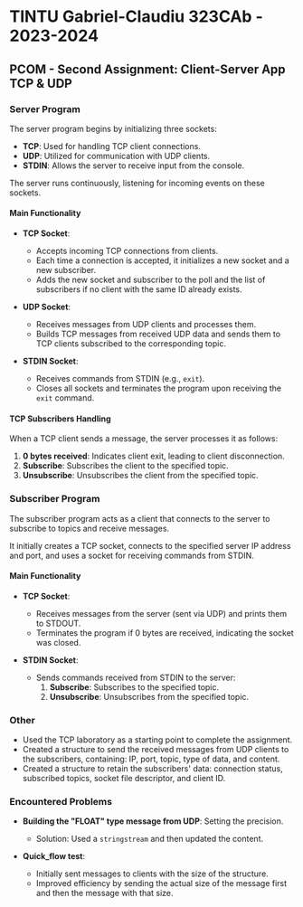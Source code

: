 # TINTU Gabriel-Claudiu 323CAb - 2023-2024

## PCOM - Second Assignment: Client-Server App TCP & UDP

### Server Program

The server program begins by initializing three sockets:
- **TCP**: Used for handling TCP client connections.
- **UDP**: Utilized for communication with UDP clients.
- **STDIN**: Allows the server to receive input from the console.

The server runs continuously, listening for incoming events on these sockets.

#### Main Functionality

- **TCP Socket**:
  - Accepts incoming TCP connections from clients.
  - Each time a connection is accepted, it initializes a new socket and a new subscriber.
  - Adds the new socket and subscriber to the poll and the list of subscribers if no client with the same ID already exists.

- **UDP Socket**:
  - Receives messages from UDP clients and processes them.
  - Builds TCP messages from received UDP data and sends them to TCP clients subscribed to the corresponding topic.

- **STDIN Socket**:
  - Receives commands from STDIN (e.g., `exit`).
  - Closes all sockets and terminates the program upon receiving the `exit` command.

#### TCP Subscribers Handling

When a TCP client sends a message, the server processes it as follows:
1. **0 bytes received**: Indicates client exit, leading to client disconnection.
2. **Subscribe**: Subscribes the client to the specified topic.
3. **Unsubscribe**: Unsubscribes the client from the specified topic.

### Subscriber Program

The subscriber program acts as a client that connects to the server to subscribe to topics and receive messages.

It initially creates a TCP socket, connects to the specified server IP address and port, and uses a socket for receiving commands from STDIN.

#### Main Functionality

- **TCP Socket**:
  - Receives messages from the server (sent via UDP) and prints them to STDOUT.
  - Terminates the program if 0 bytes are received, indicating the socket was closed.

- **STDIN Socket**:
  - Sends commands received from STDIN to the server:
    1. **Subscribe**: Subscribes to the specified topic.
    2. **Unsubscribe**: Unsubscribes from the specified topic.

### Other

- Used the TCP laboratory as a starting point to complete the assignment.
- Created a structure to send the received messages from UDP clients to the subscribers, containing: IP, port, topic, type of data, and content.
- Created a structure to retain the subscribers' data: connection status, subscribed topics, socket file descriptor, and client ID.

### Encountered Problems

- **Building the "FLOAT" type message from UDP**: Setting the precision.
  - Solution: Used a `stringstream` and then updated the content.

- **Quick_flow test**:
  - Initially sent messages to clients with the size of the structure.
  - Improved efficiency by sending the actual size of the message first and then the message with that size.
